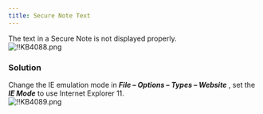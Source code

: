 ```yaml
---
title: Secure Note Text
---
```

The text in a Secure Note is not displayed properly.  
![!!KB4088.png](https://webdevolutions.azureedge.net/docs/en/kb/KB4088.png)
### Solution
Change the IE emulation mode in ***File – Options – Types – Website*** , set the ***IE Mode*** to use Internet Explorer 11.  
![!!KB4089.png](https://webdevolutions.azureedge.net/docs/en/kb/KB4089.png)
